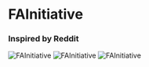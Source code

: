 # FAInitiative
### Inspired by Reddit

![FAInitiative](https://github.com/juliuscecilia33/FAInitiative/blob/main/images/Page1.png)
![FAInitiative](https://github.com/juliuscecilia33/FAInitiative/blob/main/images/Page2.png)
![FAInitiative](https://github.com/juliuscecilia33/FAInitiative/blob/main/images/Page4.png)
